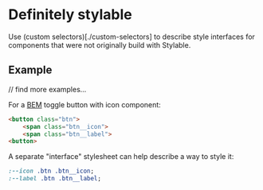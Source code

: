 # Definitely stylable

Use (custom selectors)[./custom-selectors] to describe style interfaces for components that were not originally build with Stylable.

## Example

// find more examples...

For a [BEM](http://getbem.com/) toggle button with icon component:
```html
<button class="btn">
    <span class="btn__icon">
    <span class="btn__label">
<button>
```

A separate "interface" stylesheet can help describe a way to style it:
```css
:--icon .btn .btn__icon;
:--label .btn .btn__label;
```
